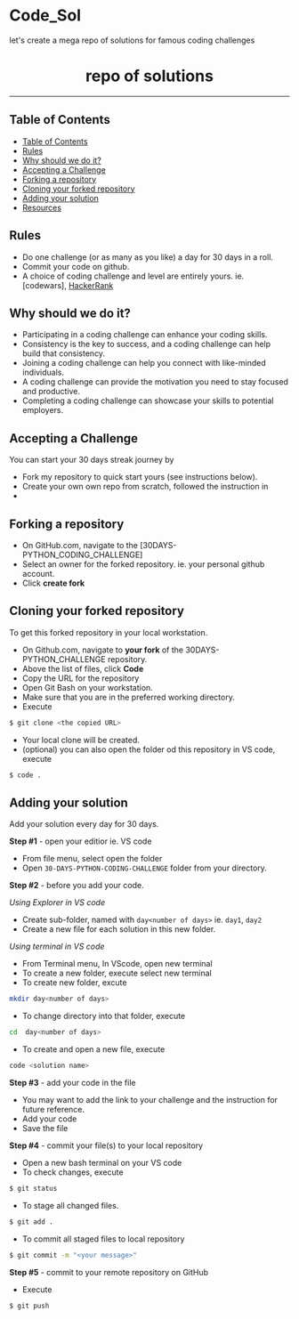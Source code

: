 # Code_Sol
let's create a mega repo of solutions for famous coding challenges
<div align="center">  
<h1>repo of solutions 
</h1>
 
</div>

<hr/>

## Table of Contents
- [Table of Contents](#table-of-contents)
- [Rules](#rules)
- [Why should we do it?](#why-should-we-do-it)
- [Accepting a Challenge](#accepting-a-challenge)
- [Forking a repository](#forking-a-repository)
- [Cloning your forked repository](#cloning-your-forked-repository)
- [Adding your solution](#adding-your-solution)
- [Resources](#resources)
## Rules
- Do one challenge (or as many as you like) a day for 30 days in a roll.
- Commit your code on github.
- A choice of coding challenge and level are entirely yours. ie. [codewars], [HackerRank](https://www.hackerrank.com/domains/python)

## Why should we do it?
- Participating in a coding challenge can enhance your coding skills.
- Consistency is the key to success, and a coding challenge can help build that consistency.
- Joining a coding challenge can help you connect with like-minded individuals.
- A coding challenge can provide the motivation you need to stay focused and productive.
- Completing a coding challenge can showcase your skills to potential employers.

## Accepting a Challenge
You can start your 30 days streak journey by 
- Fork my repository to quick start yours (see instructions below).
- Create your own own repo from scratch, followed the instruction in
- 
## Forking a repository

- On GitHub.com, navigate to the [30DAYS-PYTHON_CODING_CHALLENGE]
- Select an owner for the forked repository. ie. your personal github account.
- Click **create fork**

## Cloning your forked repository
To get this forked repository in your local workstation. 
- On Github.com, navigate to **your fork** of the 30DAYS-PYTHON_CHALLENGE repository.
- Above the list of files, click **Code**
- Copy the URL for the repository
- Open Git Bash on your workstation.
- Make sure that you are in the preferred working directory.
- Execute 

```bash
$ git clone <the copied URL>
```
- Your local clone will be created.
- (optional) you can also open the folder od this repository in VS code, execute
```bash
$ code .
```

## Adding your solution
Add your solution every day for 30 days.

**Step #1** - open your editior ie. VS code
- From file menu, select open the folder
- Open `30-DAYS-PYTHON-CODING-CHALLENGE` folder from your directory.

**Step #2** - before you add your code.

*Using Explorer in VS code*
- Create sub-folder, named with `day<number of days>` ie. `day1`, `day2`
- Create a new file for each solution in this new folder.

*Using terminal in VS code*
- From Terminal menu, In VScode, open new terminal
- To create a new folder, execute select new terminal
- To create new folder, excute 
```bash
mkdir day<number of days>
```
- To change directory into that folder, execute
```bash
cd  day<number of days>
```
- To create and open a new file, execute
```bash
code <solution name>
```

**Step #3** - add your code in the file
- You may want to add the link to your challenge and the instruction for future reference.
- Add your code
- Save the file

**Step #4** - commit your file(s) to your local repository
- Open a new bash terminal on your VS code
- To check changes, execute
```bash
$ git status
```
- To stage all changed files.
```bash
$ git add .
```
- To commit all staged files to local repository
```bash
$ git commit -m "<your message>"
```

**Step #5** - commit to your remote repository on GitHub
- Execute
```bash
$ git push
```


